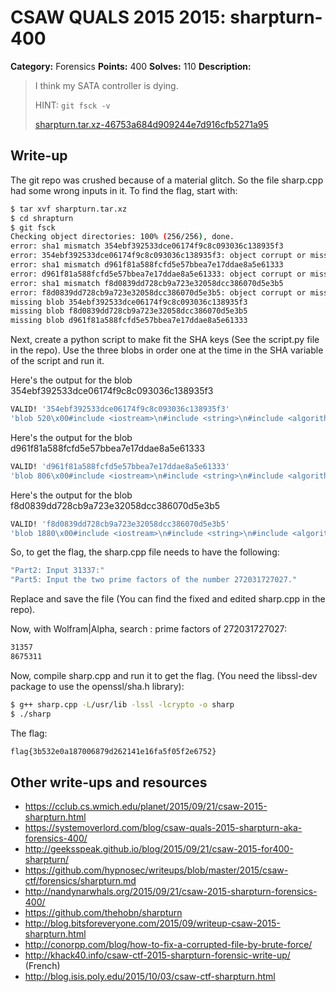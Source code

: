 # CSAW QUALS 2015 2015: sharpturn-400

**Category:** Forensics
**Points:** 400
**Solves:** 110
**Description:**

> I think my SATA controller is dying.
>
> HINT: `git fsck -v`
>
> [sharpturn.tar.xz-46753a684d909244e7d916cfb5271a95](sharpturn.tar.xz-46753a684d909244e7d916cfb5271a95)


## Write-up

The git repo was crushed because of a material glitch. So the file sharp.cpp had some wrong inputs in it. To find the flag, start with:

```bash
$ tar xvf sharpturn.tar.xz
$ cd shrapturn
$ git fsck
Checking object directories: 100% (256/256), done.
error: sha1 mismatch 354ebf392533dce06174f9c8c093036c138935f3
error: 354ebf392533dce06174f9c8c093036c138935f3: object corrupt or missing
error: sha1 mismatch d961f81a588fcfd5e57bbea7e17ddae8a5e61333
error: d961f81a588fcfd5e57bbea7e17ddae8a5e61333: object corrupt or missing
error: sha1 mismatch f8d0839dd728cb9a723e32058dcc386070d5e3b5
error: f8d0839dd728cb9a723e32058dcc386070d5e3b5: object corrupt or missing
missing blob 354ebf392533dce06174f9c8c093036c138935f3
missing blob f8d0839dd728cb9a723e32058dcc386070d5e3b5
missing blob d961f81a588fcfd5e57bbea7e17ddae8a5e61333
```

Next, create a python script to make fit the SHA keys (See the script.py file in the repo). Use the three blobs in order one at the time  in the SHA variable of the script and run it.

Here's the output for the blob 354ebf392533dce06174f9c8c093036c138935f3
```bash
VALID! '354ebf392533dce06174f9c8c093036c138935f3'
'blob 520\x00#include <iostream>\n#include <string>\n#include <algorithm>\n\nusing namespace std;\n\nint main(int argc, char **argv)\n{\n\t(void)argc; (void)argv; //unused\n\n\tstd::string part1;\n\tcout << "Part1: Enter flag:" << endl;\n\tcin >> part1;\n\n\tint64_t part2;\n\tcout << "Part2: Input 31337:" << endl;\n\tcin >> part2;\n\n\tstd::string part3;\n\tcout << "Part3: Watch this: https://www.youtube.com/watch?v=PBwAxmrE194" << endl;\n\tcin >> part3;\n\n\tstd::string part4;\n\tcout << "Part4: C.R.E.A.M. Get da _____: " << endl;\n\tcin >> part4;\n\n\treturn 0;\n}\n\n'
```

Here's the output for the blob d961f81a588fcfd5e57bbea7e17ddae8a5e61333
```bash
VALID! 'd961f81a588fcfd5e57bbea7e17ddae8a5e61333'
'blob 806\x00#include <iostream>\n#include <string>\n#include <algorithm>\n\nusing namespace std;\n\nint main(int argc, char **argv)\n{\n\t(void)argc; (void)argv; //unused\n\n\tstd::string part1;\n\tcout << "Part1: Enter flag:" << endl;\n\tcin >> part1;\n\n\tint64_t part2;\n\tcout << "Part2: Input 31337:" << endl;\n\tcin >> part2;\n\n\tstd::string part3;\n\tcout << "Part3: Watch this: https://www.youtube.com/watch?v=PBwAxmrE194" << endl;\n\tcin >> part3;\n\n\tstd::string part4;\n\tcout << "Part4: C.R.E.A.M. Get da _____: " << endl;\n\tcin >> part4;\n\n\tuint64_t first, second;\n\tcout << "Part5: Input the two prime factors of the number 272031727027." << endl;\n\tcin >> first;\n\tcin >> second;\n\n\tuint64_t factor1, factor2;\n\tif (first < second)\n\t{\n\t\tfactor1 = first;\n\t\tfactor2 = second;\n\t}\n\telse\n\t{\n\t\tfactor1 = second;\n\t\tfactor2 = first;\n\t}\n\n\treturn 0;\n}\n\n'
```

Here's the output for the blob f8d0839dd728cb9a723e32058dcc386070d5e3b5
```bash
VALID! 'f8d0839dd728cb9a723e32058dcc386070d5e3b5'
'blob 1880\x00#include <iostream>\n#include <string>\n#include <algorithm>\n\n#include <stdint.h>\n#include <stdio.h>\n#include <openssl/sha.h>\n\nusing namespace std;\n\nstd::string calculate_flag(\n\t\tstd::string &part1, \n\t\tint64_t part2, \n\t\tstd::string &part4,\n\t\tuint64_t factor1,\n\t\tuint64_t factor2)\n{\n\n\tstd::transform(part1.begin(), part1.end(), part1.begin(), ::tolower);\n\tstd::transform(part4.begin(), part4.end(), part4.begin(), ::tolower);\n\n\tSHA_CTX ctx;\n\tSHA1_Init(&ctx);\n\n\tunsigned int mod = factor1 % factor2;\n\tfor (unsigned int i = 0; i < mod; i+=2)\n\t{\n\t\tSHA1_Update(&ctx,\n\t\t\t\treinterpret_cast<const unsigned char *>(part1.c_str()),\n\t\t\t\tpart1.size());\n\t}\n\n\n\twhile (part2-- > 0)\n\t{\n\t\tSHA1_Update(&ctx,\n\t\t\t\treinterpret_cast<const unsigned char *>(part4.c_str()),\n\t\t\t\tpart1.size());\n\t}\n\n\tunsigned char *hash = new unsigned char[SHA_DIGEST_LENGTH];\n\tSHA1_Final(hash, &ctx);\n\n\tstd::string rv;\n\tfor (unsigned int i = 0; i < SHA_DIGEST_LENGTH; i++)\n\t{\n\t\tchar *buf;\n\t\tasprintf(&buf, "%02x", hash[i]);\n\t\trv += buf;\n\t\tfree(buf);\n\t}\n\n\treturn rv;\n}\n\nint main(int argc, char **argv)\n{\n\t(void)argc; (void)argv; //unused\n\n\tstd::string part1;\n\tcout << "Part1: Enter flag:" << endl;\n\tcin >> part1;\n\n\tint64_t part2;\n\tcout << "Part2: Input 31337:" << endl;\n\tcin >> part2;\n\n\tstd::string part3;\n\tcout << "Part3: Watch this: https://www.youtube.com/watch?v=PBwAxmrE194" << endl;\n\tcin >> part3;\n\n\tstd::string part4;\n\tcout << "Part4: C.R.E.A.M. Get da _____: " << endl;\n\tcin >> part4;\n\n\tuint64_t first, second;\n\tcout << "Part5: Input the two prime factors of the number 272031727027." << endl;\n\tcin >> first;\n\tcin >> second;\n\n\tuint64_t factor1, factor2;\n\tif (first < second)\n\t{\n\t\tfactor1 = first;\n\t\tfactor2 = second;\n\t}\n\telse\n\t{\n\t\tfactor1 = second;\n\t\tfactor2 = first;\n\t}\n\n\tstd::string flag = calculate_flag(part1, part2, part4, factor1, factor2);\n\tcout << "flag{";\n\tcout << flag;\n\tcout << "}" << endl;\n\n\treturn 0;\n}\n\n'
```

So, to get the flag, the sharp.cpp file needs to have the following:
```bash
"Part2: Input 31337:"
"Part5: Input the two prime factors of the number 272031727027."
```

Replace and save the file (You can find the fixed and edited sharp.cpp in the repo).

Now, with Wolfram|Alpha, search : prime factors of 272031727027:

```bash
31357
8675311
```

Now, compile sharp.cpp and run it to get the flag. (You need the libssl-dev package to use the openssl/sha.h library):
```bash
$ g++ sharp.cpp -L/usr/lib -lssl -lcrypto -o sharp    
$ ./sharp
```

The flag:
```bash
flag{3b532e0a187006879d262141e16fa5f05f2e6752}
```


## Other write-ups and resources

* <https://cclub.cs.wmich.edu/planet/2015/09/21/csaw-2015-sharpturn.html>
* <https://systemoverlord.com/blog/csaw-quals-2015-sharpturn-aka-forensics-400/>
* <http://geeksspeak.github.io/blog/2015/09/21/csaw-2015-for400-sharpturn/>
* <https://github.com/hypnosec/writeups/blob/master/2015/csaw-ctf/forensics/sharpturn.md>
* <http://nandynarwhals.org/2015/09/21/csaw-2015-sharpturn-forensics-400/>
* <https://github.com/thehobn/sharpturn>
* <http://blog.bitsforeveryone.com/2015/09/writeup-csaw-2015-sharpturn.html>
* <http://conorpp.com/blog/how-to-fix-a-corrupted-file-by-brute-force/>
* <http://khack40.info/csaw-ctf-2015-sharpturn-forensic-write-up/> (French)
* <http://blog.isis.poly.edu/2015/10/03/csaw-ctf-sharpturn.html>
